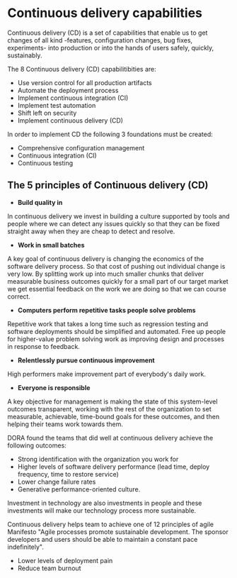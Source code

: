 # Continuous delivery capabilities

Continuous delivery (CD) is a set of capabilities that enable us to get changes of all kind -features, configuration changes, bug fixes, experiments- into production or into the hands of users safely, quickly, sustainably.

The 8 Continuous delivery (CD) capabilitibities are:
* Use version control for all production artifacts
* Automate the deployment process
* Implement continuous integration (CI)
* Implement test automation
* Shift left on security
* Implement continuous delivery (CD)


In order to implement CD the following 3 foundations must be created:

* Comprehensive configuration management
* Continuous integration (CI)
* Continuous testing


## The 5 principles of Continuous delivery (CD)

  * **Build quality in**
  
  In continuous delivery we invest in building a culture supported by tools and people where we can detect any issues quickly so that they can be fixed straight away when they are cheap to detect and resolve. 

  * **Work in small batches**
  
  A key goal of continuous delivery is changing the economics of the software delivery process. So that cost of pushing out individual change is very low. By splitting work up into much smaller chunks that deliver measurable business outcomes quickly for a small part of our target market we get essential feedback on the work we are doing so that we can course correct. 
  
  * **Computers perform repetitive tasks people solve problems**
  
  Repetitive work that takes a long time such as regression testing and software deployments should be simplified and automated. Free up people for higher-value problem solving work as improving design and processes in response to feedback.
  
  * **Relentlessly pursue continuous improvement**
  
  High performers make improvement part of everybody's daily work.
  
  * **Everyone is responsible**
  
  A key objective for management is making the state of this system-level outcomes transparent, working with the rest of the organization to set measurable, achievable, time-bound goals for these outcomes, and then helping their teams work towards them. 


DORA found the teams that did well at continuous delivery achieve the following outcomes: 

  - Strong identification with the organization you work for 
  - Higher levels of software delivery performance (lead time, deploy frequency, time to restore service)
  - Lower change failure rates 
  - Generative performance-oriented culture. 
  
Investment in technology are also investments in people and these investments will make our technology process more sustainable. 

Continuous delivery helps team to achieve one of 12 principles of agile Manifesto "Agile processes promote sustainable development. The sponsor developers and users should be able to maintain a constant pace indefinitely". 

  - Lower levels of deployment pain 
  - Reduce team burnout 
  
